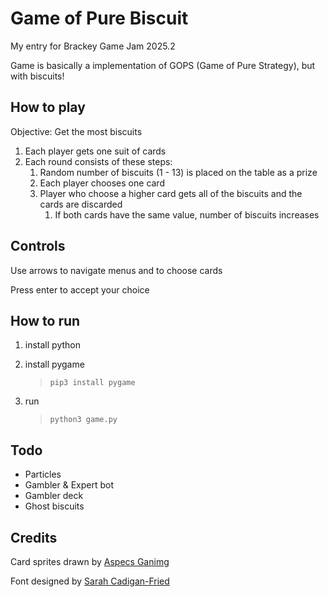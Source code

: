 # Game of Pure Biscuit

My entry for Brackey Game Jam 2025.2

Game is basically a implementation of GOPS (Game of Pure Strategy), but with biscuits!

## How to play

Objective: Get the most biscuits

1. Each player gets one suit of cards
2. Each round consists of these steps:
    1. Random number of biscuits (1 - 13) is placed on the table as a prize
    2. Each player chooses one card
    3. Player who choose a higher card gets all of the biscuits and the cards are discarded
        1. If both cards have the same value, number of biscuits increases

## Controls

Use arrows to navigate menus and to choose cards

Press enter to accept your choice

## How to run

1. install python
2. install pygame

    > `pip3 install pygame`

3. run

    > `python3 game.py`

## Todo

- Particles
- Gambler & Expert bot
- Gambler deck
- Ghost biscuits

## Credits

Card sprites drawn by [Aspecs Ganimg](https://aspecsgaming.itch.io/mini-pixel-playing-cards)

Font designed by [Sarah Cadigan-Fried](https://github.com/scfried/soft-type-jersey)